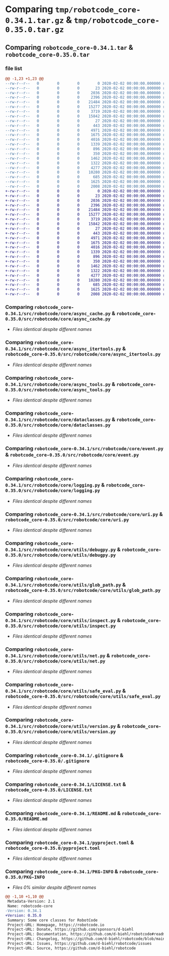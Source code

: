 # Comparing `tmp/robotcode_core-0.34.1.tar.gz` & `tmp/robotcode_core-0.35.0.tar.gz`

## Comparing `robotcode_core-0.34.1.tar` & `robotcode_core-0.35.0.tar`

### file list

```diff
@@ -1,23 +1,23 @@
--rw-r--r--   0        0        0        0 2020-02-02 00:00:00.000000 robotcode_core-0.34.1/src/robotcode/core/__init__.py
--rw-r--r--   0        0        0       23 2020-02-02 00:00:00.000000 robotcode_core-0.34.1/src/robotcode/core/__version__.py
--rw-r--r--   0        0        0     2036 2020-02-02 00:00:00.000000 robotcode_core-0.34.1/src/robotcode/core/async_cache.py
--rw-r--r--   0        0        0     2396 2020-02-02 00:00:00.000000 robotcode_core-0.34.1/src/robotcode/core/async_itertools.py
--rw-r--r--   0        0        0    21484 2020-02-02 00:00:00.000000 robotcode_core-0.34.1/src/robotcode/core/async_tools.py
--rw-r--r--   0        0        0    15277 2020-02-02 00:00:00.000000 robotcode_core-0.34.1/src/robotcode/core/dataclasses.py
--rw-r--r--   0        0        0     3719 2020-02-02 00:00:00.000000 robotcode_core-0.34.1/src/robotcode/core/event.py
--rw-r--r--   0        0        0    15842 2020-02-02 00:00:00.000000 robotcode_core-0.34.1/src/robotcode/core/logging.py
--rw-r--r--   0        0        0       27 2020-02-02 00:00:00.000000 robotcode_core-0.34.1/src/robotcode/core/py.typed
--rw-r--r--   0        0        0      443 2020-02-02 00:00:00.000000 robotcode_core-0.34.1/src/robotcode/core/types.py
--rw-r--r--   0        0        0     4971 2020-02-02 00:00:00.000000 robotcode_core-0.34.1/src/robotcode/core/uri.py
--rw-r--r--   0        0        0     1675 2020-02-02 00:00:00.000000 robotcode_core-0.34.1/src/robotcode/core/utils/debugpy.py
--rw-r--r--   0        0        0     4016 2020-02-02 00:00:00.000000 robotcode_core-0.34.1/src/robotcode/core/utils/glob_path.py
--rw-r--r--   0        0        0     1339 2020-02-02 00:00:00.000000 robotcode_core-0.34.1/src/robotcode/core/utils/inspect.py
--rw-r--r--   0        0        0      896 2020-02-02 00:00:00.000000 robotcode_core-0.34.1/src/robotcode/core/utils/net.py
--rw-r--r--   0        0        0      350 2020-02-02 00:00:00.000000 robotcode_core-0.34.1/src/robotcode/core/utils/path.py
--rw-r--r--   0        0        0     1462 2020-02-02 00:00:00.000000 robotcode_core-0.34.1/src/robotcode/core/utils/safe_eval.py
--rw-r--r--   0        0        0     1322 2020-02-02 00:00:00.000000 robotcode_core-0.34.1/src/robotcode/core/utils/version.py
--rw-r--r--   0        0        0     4277 2020-02-02 00:00:00.000000 robotcode_core-0.34.1/.gitignore
--rw-r--r--   0        0        0    10280 2020-02-02 00:00:00.000000 robotcode_core-0.34.1/LICENSE.txt
--rw-r--r--   0        0        0      685 2020-02-02 00:00:00.000000 robotcode_core-0.34.1/README.md
--rw-r--r--   0        0        0     1625 2020-02-02 00:00:00.000000 robotcode_core-0.34.1/pyproject.toml
--rw-r--r--   0        0        0     2008 2020-02-02 00:00:00.000000 robotcode_core-0.34.1/PKG-INFO
+-rw-r--r--   0        0        0        0 2020-02-02 00:00:00.000000 robotcode_core-0.35.0/src/robotcode/core/__init__.py
+-rw-r--r--   0        0        0       23 2020-02-02 00:00:00.000000 robotcode_core-0.35.0/src/robotcode/core/__version__.py
+-rw-r--r--   0        0        0     2036 2020-02-02 00:00:00.000000 robotcode_core-0.35.0/src/robotcode/core/async_cache.py
+-rw-r--r--   0        0        0     2396 2020-02-02 00:00:00.000000 robotcode_core-0.35.0/src/robotcode/core/async_itertools.py
+-rw-r--r--   0        0        0    21484 2020-02-02 00:00:00.000000 robotcode_core-0.35.0/src/robotcode/core/async_tools.py
+-rw-r--r--   0        0        0    15277 2020-02-02 00:00:00.000000 robotcode_core-0.35.0/src/robotcode/core/dataclasses.py
+-rw-r--r--   0        0        0     3719 2020-02-02 00:00:00.000000 robotcode_core-0.35.0/src/robotcode/core/event.py
+-rw-r--r--   0        0        0    15842 2020-02-02 00:00:00.000000 robotcode_core-0.35.0/src/robotcode/core/logging.py
+-rw-r--r--   0        0        0       27 2020-02-02 00:00:00.000000 robotcode_core-0.35.0/src/robotcode/core/py.typed
+-rw-r--r--   0        0        0      443 2020-02-02 00:00:00.000000 robotcode_core-0.35.0/src/robotcode/core/types.py
+-rw-r--r--   0        0        0     4971 2020-02-02 00:00:00.000000 robotcode_core-0.35.0/src/robotcode/core/uri.py
+-rw-r--r--   0        0        0     1675 2020-02-02 00:00:00.000000 robotcode_core-0.35.0/src/robotcode/core/utils/debugpy.py
+-rw-r--r--   0        0        0     4016 2020-02-02 00:00:00.000000 robotcode_core-0.35.0/src/robotcode/core/utils/glob_path.py
+-rw-r--r--   0        0        0     1339 2020-02-02 00:00:00.000000 robotcode_core-0.35.0/src/robotcode/core/utils/inspect.py
+-rw-r--r--   0        0        0      896 2020-02-02 00:00:00.000000 robotcode_core-0.35.0/src/robotcode/core/utils/net.py
+-rw-r--r--   0        0        0      350 2020-02-02 00:00:00.000000 robotcode_core-0.35.0/src/robotcode/core/utils/path.py
+-rw-r--r--   0        0        0     1462 2020-02-02 00:00:00.000000 robotcode_core-0.35.0/src/robotcode/core/utils/safe_eval.py
+-rw-r--r--   0        0        0     1322 2020-02-02 00:00:00.000000 robotcode_core-0.35.0/src/robotcode/core/utils/version.py
+-rw-r--r--   0        0        0     4277 2020-02-02 00:00:00.000000 robotcode_core-0.35.0/.gitignore
+-rw-r--r--   0        0        0    10280 2020-02-02 00:00:00.000000 robotcode_core-0.35.0/LICENSE.txt
+-rw-r--r--   0        0        0      685 2020-02-02 00:00:00.000000 robotcode_core-0.35.0/README.md
+-rw-r--r--   0        0        0     1625 2020-02-02 00:00:00.000000 robotcode_core-0.35.0/pyproject.toml
+-rw-r--r--   0        0        0     2008 2020-02-02 00:00:00.000000 robotcode_core-0.35.0/PKG-INFO
```

### Comparing `robotcode_core-0.34.1/src/robotcode/core/async_cache.py` & `robotcode_core-0.35.0/src/robotcode/core/async_cache.py`

 * *Files identical despite different names*

### Comparing `robotcode_core-0.34.1/src/robotcode/core/async_itertools.py` & `robotcode_core-0.35.0/src/robotcode/core/async_itertools.py`

 * *Files identical despite different names*

### Comparing `robotcode_core-0.34.1/src/robotcode/core/async_tools.py` & `robotcode_core-0.35.0/src/robotcode/core/async_tools.py`

 * *Files identical despite different names*

### Comparing `robotcode_core-0.34.1/src/robotcode/core/dataclasses.py` & `robotcode_core-0.35.0/src/robotcode/core/dataclasses.py`

 * *Files identical despite different names*

### Comparing `robotcode_core-0.34.1/src/robotcode/core/event.py` & `robotcode_core-0.35.0/src/robotcode/core/event.py`

 * *Files identical despite different names*

### Comparing `robotcode_core-0.34.1/src/robotcode/core/logging.py` & `robotcode_core-0.35.0/src/robotcode/core/logging.py`

 * *Files identical despite different names*

### Comparing `robotcode_core-0.34.1/src/robotcode/core/uri.py` & `robotcode_core-0.35.0/src/robotcode/core/uri.py`

 * *Files identical despite different names*

### Comparing `robotcode_core-0.34.1/src/robotcode/core/utils/debugpy.py` & `robotcode_core-0.35.0/src/robotcode/core/utils/debugpy.py`

 * *Files identical despite different names*

### Comparing `robotcode_core-0.34.1/src/robotcode/core/utils/glob_path.py` & `robotcode_core-0.35.0/src/robotcode/core/utils/glob_path.py`

 * *Files identical despite different names*

### Comparing `robotcode_core-0.34.1/src/robotcode/core/utils/inspect.py` & `robotcode_core-0.35.0/src/robotcode/core/utils/inspect.py`

 * *Files identical despite different names*

### Comparing `robotcode_core-0.34.1/src/robotcode/core/utils/net.py` & `robotcode_core-0.35.0/src/robotcode/core/utils/net.py`

 * *Files identical despite different names*

### Comparing `robotcode_core-0.34.1/src/robotcode/core/utils/safe_eval.py` & `robotcode_core-0.35.0/src/robotcode/core/utils/safe_eval.py`

 * *Files identical despite different names*

### Comparing `robotcode_core-0.34.1/src/robotcode/core/utils/version.py` & `robotcode_core-0.35.0/src/robotcode/core/utils/version.py`

 * *Files identical despite different names*

### Comparing `robotcode_core-0.34.1/.gitignore` & `robotcode_core-0.35.0/.gitignore`

 * *Files identical despite different names*

### Comparing `robotcode_core-0.34.1/LICENSE.txt` & `robotcode_core-0.35.0/LICENSE.txt`

 * *Files identical despite different names*

### Comparing `robotcode_core-0.34.1/README.md` & `robotcode_core-0.35.0/README.md`

 * *Files identical despite different names*

### Comparing `robotcode_core-0.34.1/pyproject.toml` & `robotcode_core-0.35.0/pyproject.toml`

 * *Files identical despite different names*

### Comparing `robotcode_core-0.34.1/PKG-INFO` & `robotcode_core-0.35.0/PKG-INFO`

 * *Files 0% similar despite different names*

```diff
@@ -1,10 +1,10 @@
 Metadata-Version: 2.1
 Name: robotcode-core
-Version: 0.34.1
+Version: 0.35.0
 Summary: Some core classes for RobotCode
 Project-URL: Homepage, https://robotcode.io
 Project-URL: Donate, https://github.com/sponsors/d-biehl
 Project-URL: Documentation, https://github.com/d-biehl/robotcode#readme
 Project-URL: Changelog, https://github.com/d-biehl/robotcode/blob/main/CHANGELOG.md
 Project-URL: Issues, https://github.com/d-biehl/robotcode/issues
 Project-URL: Source, https://github.com/d-biehl/robotcode
```

